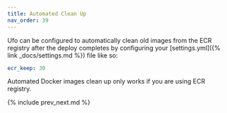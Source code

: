 ```yaml
---
title: Automated Clean Up
nav_order: 39
---
```


Ufo can be configured to automatically clean old images from the ECR registry after the deploy completes by configuring your [settings.yml]({% link _docs/settings.md %}) file like so:

```yaml
ecr_keep: 30
```

Automated Docker images clean up only works if you are using ECR registry.

{% include prev_next.md %}